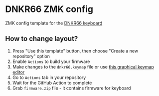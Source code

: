 # DNKR66 ZMK config

ZMK config template for the [DNKR66 keyboard](https://github.com/Ladniy/DNKR66)

## How to change layout?

1. Press "Use this template" button, then choose "Create a new repository" option
2. Enable `Actions` to build your firmware
3. Make changes to the `dnkr66.keymap` file or use [this graphical keymap editor](https://nickcoutsos.github.io/keymap-editor/)
4. Go to `Actions` tab in your repository
5. Wait for the GitHub Action to complete
6. Grab `firmware.zip` file - it contains firmware for keyboard
